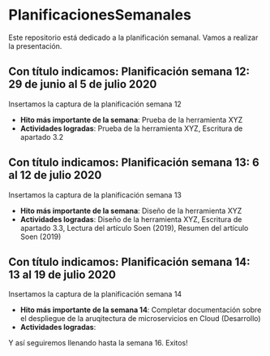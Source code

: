 # PlanificacionesSemanales
Este repositorio está dedicado a la planificación semanal. Vamos a realizar la presentación.
## Con título indicamos: Planificación semana 12: 29 de junio al 5 de julio 2020
Insertamos la captura de la planificación semana 12
* **Hito más importante de la semana**: Prueba de la herramienta XYZ
* **Actividades logradas**: Prueba de la herramienta XYZ, Escritura de apartado 3.2

## Con título indicamos: Planificación semana 13: 6 al 12 de julio 2020
Insertamos la captura de la planificación semana 13
* **Hito más importante de la semana**: Diseño de la herramienta XYZ
* **Actividades logradas**: Diseño de la herramienta XYZ, Escritura de apartado 3.3, Lectura del artículo Soen (2019), Resumen del artículo Soen (2019)

## Con título indicamos: Planificación semana 14: 13 al 19 de julio 2020
Insertamos la captura de la planificación semana 14
* **Hito más importante de la semana 14**: Completar documentación sobre el despliegue de la aruqitectura de microservicios en Cloud (Desarrollo)
* **Actividades logradas**: 

Y así seguiremos llenando hasta la semana 16.
Exitos! 
